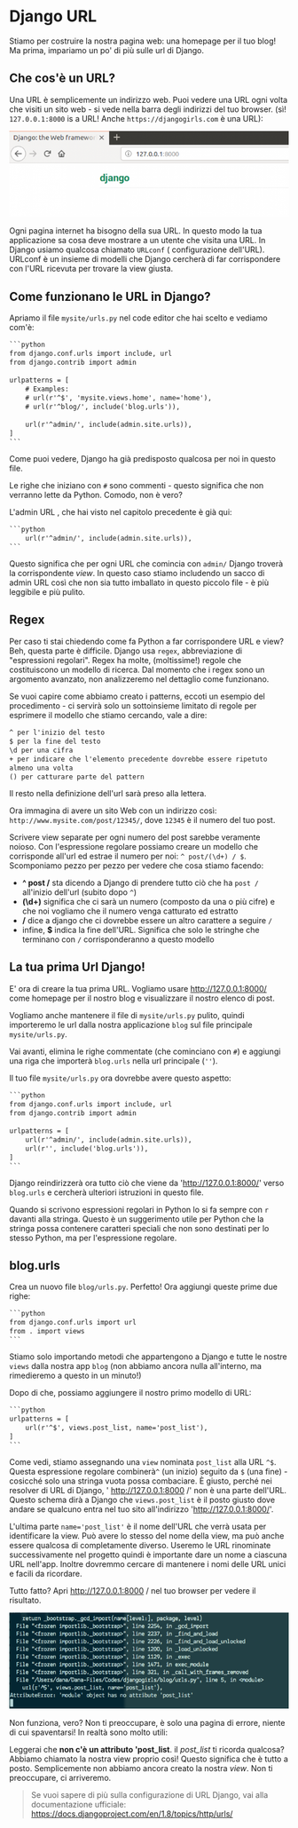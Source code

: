 # Django URL

Stiamo per costruire la nostra pagina web: una homepage per il tuo blog! Ma prima, impariamo un po' di più sulle url di Django.

## Che cos'è un URL?

Una URL è semplicemente un indirizzo web. Puoi vedere una URL ogni volta che visiti un sito web - si vede nella barra degli indirizzi del tuo browser. (sì! `127.0.0.1:8000` is a URL! Anche `https://djangogirls.com` è una URL):

![Url][1]

 [1]: images/url.png

Ogni pagina internet ha bisogno della sua URL. In questo modo la tua applicazione sa cosa deve mostrare a un utente che visita una URL. In Django usiamo qualcosa chiamato `URLconf` ( configurazione dell'URL). URLconf è un insieme di modelli che Django cercherà di far corrispondere con l'URL ricevuta per trovare la view giusta.

## Come funzionano le URL in Django?

Apriamo il file `mysite/urls.py` nel code editor che hai scelto e vediamo com'è:

    ```python
    from django.conf.urls import include, url
    from django.contrib import admin
    
    urlpatterns = [
        # Examples:
        # url(r'^$', 'mysite.views.home', name='home'),
        # url(r'^blog/', include('blog.urls')),
    
        url(r'^admin/', include(admin.site.urls)),
    ]
    ```

Come puoi vedere, Django ha già predisposto qualcosa per noi in questo file.

Le righe che iniziano con `#` sono commenti - questo significa che non verranno lette da Python. Comodo, non è vero?

L'admin URL , che hai visto nel capitolo precedente è già qui:

    ```python
        url(r'^admin/', include(admin.site.urls)),
    ```

Questo significa che per ogni URL che comincia con `admin/` Django troverà la corrispondente *view*. In questo caso stiamo includendo un sacco di admin URL così che non sia tutto imballato in questo piccolo file - è più leggibile e più pulito.

## Regex

Per caso ti stai chiedendo come fa Python a far corrispondere URL e view? Beh, questa parte è difficile. Django usa `regex`, abbreviazione di "espressioni regolari". Regex ha molte, (moltissime!) regole che costituiscono un modello di ricerca. Dal momento che i regex sono un argomento avanzato, non analizzeremo nel dettaglio come funzionano.

Se vuoi capire come abbiamo creato i patterns, eccoti un esempio del procedimento - ci servirà solo un sottoinsieme limitato di regole per esprimere il modello che stiamo cercando, vale a dire:

    ^ per l'inizio del testo
    $ per la fine del testo
    \d per una cifra
    + per indicare che l'elemento precedente dovrebbe essere ripetuto almeno una volta
    () per catturare parte del pattern
    

Il resto nella definizione dell'url sarà preso alla lettera.

Ora immagina di avere un sito Web con un indirizzo così: `http://www.mysite.com/post/12345/`, dove `12345` è il numero del tuo post.

Scrivere view separate per ogni numero del post sarebbe veramente noioso. Con l'espressione regolare possiamo creare un modello che corrisponde all'url ed estrae il numero per noi: `^ post/(\d+) / $`. Scomponiamo pezzo per pezzo per vedere che cosa stiamo facendo:

*   **^ post /** sta dicendo a Django di prendere tutto ciò che ha `post /` all'inizio dell'url (subito dopo `^`)
*   **(\d+)** significa che ci sarà un numero (composto da una o più cifre) e che noi vogliamo che il numero venga catturato ed estratto
*   **/** dice a django che ci dovrebbe essere un altro carattere a seguire `/`
*   infine, **$** indica la fine dell'URL. Significa che solo le stringhe che terminano con `/` corrisponderanno a questo modello

## La tua prima Url Django!

E' ora di creare la tua prima URL. Vogliamo usare http://127.0.0.1:8000/ come homepage per il nostro blog e visualizzare il nostro elenco di post.

Vogliamo anche mantenere il file di `mysite/urls.py` pulito, quindi importeremo le url dalla nostra applicazione `blog` sul file principale `mysite/urls.py`.

Vai avanti, elimina le righe commentate (che cominciano con `#`) e aggiungi una riga che importerà `blog.urls` nella url principale (`''`).

Il tuo file `mysite/urls.py` ora dovrebbe avere questo aspetto:

    ```python
    from django.conf.urls import include, url
    from django.contrib import admin
    
    urlpatterns = [
        url(r'^admin/', include(admin.site.urls)),
        url(r'', include('blog.urls')),
    ]
    ```

Django reindirizzerà ora tutto ciò che viene da 'http://127.0.0.1:8000/' verso `blog.urls` e cercherà ulteriori istruzioni in questo file.

Quando si scrivono espressioni regolari in Python lo si fa sempre con `r` davanti alla stringa. Questo è un suggerimento utile per Python che la stringa possa contenere caratteri speciali che non sono destinati per lo stesso Python, ma per l'espressione regolare.

## blog.urls

Crea un nuovo file `blog/urls.py`. Perfetto! Ora aggiungi queste prime due righe:

    ```python
    from django.conf.urls import url
    from . import views
    ```

Stiamo solo importando metodi che appartengono a Django e tutte le nostre `views` dalla nostra app `blog` (non abbiamo ancora nulla all'interno, ma rimedieremo a questo in un minuto!)

Dopo di che, possiamo aggiungere il nostro primo modello di URL:

    ```python
    urlpatterns = [
        url(r'^$', views.post_list, name='post_list'),
    ]
    ```

Come vedi, stiamo assegnando una `view` nominata `post_list` alla URL `^$`. Questa espressione regolare combinerà`^` (un inizio) seguito da `$` (una fine) - cosicché solo una stringa vuota possa combaciare. È giusto, perché nei resolver di URL di Django, ' http://127.0.0.1:8000 /' non è una parte dell'URL. Questo schema dirà a Django che `views.post_list` è il posto giusto dove andare se qualcuno entra nel tuo sito all'indirizzo 'http://127.0.0.1:8000/'.

L'ultima parte `name='post_list'` è il nome dell'URL che verrà usata per identificare la view. Può avere lo stesso del nome della view, ma può anche essere qualcosa di completamente diverso. Useremo le URL rinominate successivamente nel progetto quindi è importante dare un nome a ciascuna URL nell'app. Inoltre dovremmo cercare di mantenere i nomi delle URL unici e facili da ricordare.

Tutto fatto? Apri http://127.0.0.1:8000 / nel tuo browser per vedere il risultato.

![Errore][2]

 [2]: images/error1.png

Non funziona, vero? Non ti preoccupare, è solo una pagina di errore, niente di cui spaventarsi! In realtà sono molto utili:

Leggerai che **non c'è un attributo 'post_list**. il *post_list* ti ricorda qualcosa? Abbiamo chiamato la nostra view proprio così! Questo significa che è tutto a posto. Semplicemente non abbiamo ancora creato la nostra *view*. Non ti preoccupare, ci arriveremo.

> Se vuoi sapere di più sulla configurazione di URL Django, vai alla documentazione ufficiale: https://docs.djangoproject.com/en/1.8/topics/http/urls/